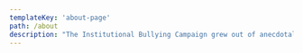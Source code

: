 ```yaml
---
templateKey: 'about-page'
path: /about
description: "The Institutional Bullying Campaign grew out of anecdotal accounts from members who were being bullied by school administration and staff but were unable to address the harm being done to them. Some of our members ended up getting suspended from school when they were the ones being bullied or the school didn’t address or normalized the behavior resulting in escalating interactions between students and or staff. Even when the school knows about the situations, nothing is done. How many suspensions were a result of unaddressed bulling behavior? Parents have also encountered behavior from school administration that tries to silence or disempower them and prevents their full participation in their child's school. This can be look like not having access to interpretation for immigrant parents and dismissing their concerns due to language access. It can also look like parents being discriminated by school staff and treated with disrespect or like they are not capable or their child is beyond the schools help.<br/><br/>We have developed a workshop that delves into this issue of Institutional bullying and have used the framework to expand what bullying looks like in our schools. We are currently in a Story collection phase of the campaign to document and share experiences of students, parents and teachers being bullied in the education system, its impacts, and best practices.  The hope is to utilize these stories to develop a grassroots policy level campaign to address Institutional Bullying."
---  
```

